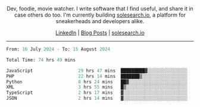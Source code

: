 <p align="center">Dev, foodie, movie watcher. I write software that I find useful, and share it in case others do too. I'm currently building <a href="https://solesearch.io">solesearch.io</a>, a platform for sneakerheads and developers alike.</p>
<p align="center">
  <a href="https://www.linkedin.com/in/peter-rauscher">LinkedIn</a>
  |
  <a href="https://dev.to/peterrauscher">Blog Posts</a>
  |
  <a href="https://solesearch.io">solesearch.io</a>
</p>
<hr/>
<!--START_SECTION:waka-->

```python
From: 16 July 2024 - To: 15 August 2024

Total Time: 74 hrs 49 mins

JavaScript                 29 hrs 47 mins  █████████▓░░░░░░░░░░░░░░░   38.74 %
PHP                        22 hrs 14 mins  ███████▒░░░░░░░░░░░░░░░░░   28.94 %
Python                     8 hrs 24 mins   ██▓░░░░░░░░░░░░░░░░░░░░░░   10.94 %
XML                        3 hrs 55 mins   █▒░░░░░░░░░░░░░░░░░░░░░░░   05.11 %
TypeScript                 2 hrs 17 mins   ▓░░░░░░░░░░░░░░░░░░░░░░░░   02.98 %
JSON                       2 hrs 14 mins   ▓░░░░░░░░░░░░░░░░░░░░░░░░   02.91 %
```

<!--END_SECTION:waka-->
